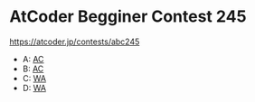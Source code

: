 # AtCoder Begginer Contest 245

https://atcoder.jp/contests/abc245

- A: [AC](https://atcoder.jp/contests/abc245/submissions/30443179)
- B: [AC](https://atcoder.jp/contests/abc245/submissions/30445890)
- C: [WA](https://atcoder.jp/contests/abc245/submissions/30455741)
- D: [WA](https://atcoder.jp/contests/abc245/submissions/30478954)
